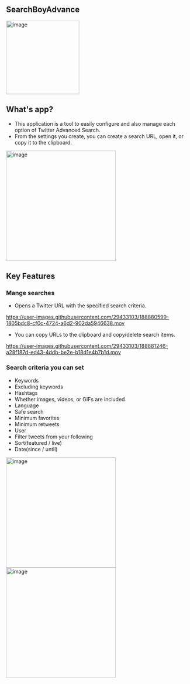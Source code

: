 ## SearchBoyAdvance

<img width="200" alt="image" src="https://i.imgur.com/wHCgQWO.png">

## What's app?
- This application is a tool to easily configure and also manage each option of Twitter Advanced Search.
- From the settings you create, you can create a search URL, open it, or copy it to the clipboard.

<img width="300" alt="image" src="https://i.imgur.com/xTrsHMu.jpg">

## Key Features
### Mange searches
- Opens a Twitter URL with the specified search criteria.

https://user-images.githubusercontent.com/29433103/188880599-1805bdc8-cf0c-4724-a6d2-902da5946638.mov

- You can copy URLs to the clipboard and copy/delete search items.

https://user-images.githubusercontent.com/29433103/188881246-a28f187d-ed43-4ddb-be2e-b18d1e4b7b1d.mov

### Search criteria you can set
- Keywords
- Excluding keywords
- Hashtags
- Whether images, videos, or GIFs are included
- Language
- Safe search
- Minimum favorites
- Minimum retweets
- User
- Filter tweets from your following
- Sort(featured / live)
- Date(since / until) 

<img width="300" alt="image" src="https://i.imgur.com/yGUFRuz.jpg">

<img width="300" alt="image" src="https://i.imgur.com/0vZtKAc.jpg">

